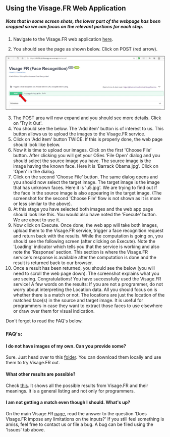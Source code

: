 ## Using the Visage.FR Web Application

##### Note that in some screen shots, the lower part of the webpage has been cropped so we can focus on the relevant portions for each step.

1. Navigate to the Visage.FR web application [here](https://vfr050-yfc6eivsqq-ue.a.run.app/webapp).

2. You should see the page as shown below. Click on POST (red arrow).

![Step 1](https://github.com/sushrutmair/visagefrservice/blob/main/webappflow/2.jpg)

3. The POST area will now expand and you should see more details. Click on 'Try it Out'.
4. You should see the below. The 'Add item' button is of interest to us. This button allows us to upload the images to the Visage.FR service.
5. Click on 'Add item' button TWICE. If this is properly done, the web page should look like below.
6. Now it is time to upload our images. Click on the first 'Choose File' button. After clicking you will get your OSes 'File Open' dialog and you should select the source image you have. The source image is the image having the known face. Here it is 'Barrack Obama.jpg'. Click on 'Open' in the dialog.
7. Click on the second 'Choose File' button. The same dialog opens and you should now select the target image. The target image is the image that has unknown faces. Here it is 'u5.jpg'. We are trying to find out if the face in the source image is also appearing in the target image. (The screenshot for the second 'Choose File' flow is not shown as it is more or less similar to the above).
8. At this stage you have selected both images and the web app page should look like this. You would also have noted the 'Execute' button. We are about to use it.
9. Now click on Execute. Once done, the web app will take both images, upload them to the Visage.FR service, trigger a face recognition request and return back with the results. While the computation is going on, you should see the following screen (after clicking on Execute). Note the 'Loading' indicator which tells you that the service is working and also note the 'Response' section. This section is where the Visage.FR service's response is available after the computation is done and the result is returned back to our browser.
10. Once a result has been returned, you should see the below (you will need to scroll the web page down). The screenshot explains what you are seeing. Congratulations! You have successfully used the Visage.FR service! A few words on the results: If you are not a programmer, do not worry about interpreting the Location data. All you should focus on is whether there is a match or not. The locations are just the location of the matched face(s) in the source and target image. It is useful for programmers in case they want to extract those faces to use elsewhere or draw over them for visual indication.

Don't forget to read the FAQ's below.

### FAQ's:

#### I do not have images of my own. Can you provide some?
Sure. Just head over to this [folder](https://github.com/sushrutmair/visagefrservice/tree/main/clients/testimages). You can download them locally and use them to try Visage.FR out.

#### What other results are possible?
Check [this](https://github.com/sushrutmair/visagefrservice/blob/main/results_interpret.md). It shows all the possible results from Visage.FR and their meanings. It is a general listing and not only for programmers.

#### I am not getting a match even though I should. What's up?
On the main Visage.FR [page](https://github.com/sushrutmair/visagefrservice), read the answer to the question 'Does Visage.FR impose any limitations on the inputs?' If you still feel something is amiss, feel free to contact us or file a bug. A bug can be filed using the 'Issues' tab above.
